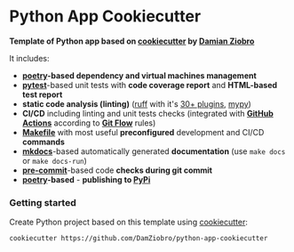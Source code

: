 Python App Cookiecutter
===

**Template of Python app based on [cookiecutter](https://cookiecutter.readthedocs.io/en/stable/README.html) by [Damian Ziobro](https://github.com/DamZiobro)**

It includes:

* **[poetry](https://python-poetry.org/)-based dependency and virtual machines management**
* **[pytest](https://docs.pytest.org/en/7.3.x/)**-based unit tests with **code coverage report** and **HTML-based test report**
* **static code analysis (linting)** ([ruff](https://beta.ruff.rs/docs/settings/) with it's [30+ plugins](https://beta.ruff.rs/docs/rules/), [mypy](https://mypy.readthedocs.io/en/stable/))
* **CI/CD** including linting and unit tests checks (integrated with **[GitHub Actions](https://github.com/features/actions)** according to **[Git Flow](https://www.atlassian.com/git/tutorials/comparing-workflows/gitflow-workflow)** rules)
* **[Makefile](https://www.gnu.org/software/make/)** with most useful **preconfigured** development and CI/CD **commands**
* **[mkdocs](https://www.mkdocs.org/getting-started/)**-based automatically generated **documentation** (use `make docs` or `make docs-run`)
* **[pre-commit](https://pre-commit.com/)**-based code **checks during git commit**
* **[poetry](https://python-poetry.org/)-based** - **publishing to [PyPi](https://pypi.org/)**


### Getting started

Create Python project based on this template using [cookiecutter](https://cookiecutter.readthedocs.io/en/stable/README.html):
```
cookiecutter https://github.com/DamZiobro/python-app-cookiecutter
```
